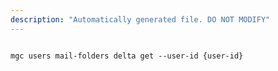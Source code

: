 ```yaml
---
description: "Automatically generated file. DO NOT MODIFY"
---
```


```cli

mgc users mail-folders delta get --user-id {user-id}

```